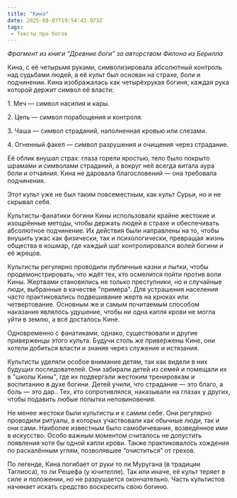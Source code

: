 ```yaml
---
title: "Кина"
date: 2025-08-07T19:54:41.973Z
tags:
 - Тексты про богов
---
```


*Фрагмент из книги “Древние боги” за авторством Филона из Берилла*

Кина, с её четырьмя руками, символизировала абсолютный контроль над
судьбами людей, а её культ был основан на страхе, боли и подчинении.
Кина изображалась как четырёхрукая богиня, каждая рука которой держит
символ её власти:

1\. Меч — символ насилия и кары.

2\. Цепь — символ порабощения и контроля.

3\. Чаша — символ страданий, наполненная кровью или слезами.

4\. Огненный факел — символ разрушения и очищения через страдание.

Её облик внушал страх: глаза горели яростью, тело было покрыто шрамами и
символами страданий, а вокруг неё всегда витала аура боли и отчаяния.
Кина не даровала благословений — она требовала подчинения.

Этот культ уже не был таким повсеместным, как культ Сурьи, но и не
скрывал себя.

Культисты-фанатики богини Кины использовали крайне жестокие и изощрённые
методы, чтобы держать людей в страхе и обеспечивать абсолютное
подчинение. Их действия были направлены на то, чтобы внушить ужас как
физически, так и психологически, превращая жизнь общества в кошмар, где
каждый шаг контролировался волей богини и её жрецов.

Культисты регулярно проводили публичные казни и пытки, чтобы
продемонстрировать, что ждёт тех, кто осмелится пойти против воли Кины.
Жертвами становились не только преступники, но и случайные люди,
выбранные в качестве "примера". Для устрашения населения часто
практиковались подвешивание жертв на крюках или четвертование. Основным
же и самым почитаемым способом наказания являлось удушение, чтобы ни
одна капля крови не могла уйти в землю, а всё досталось Кине.

Одновременно с фанатиками, однако, существовали и другие приверженцы
этого культа. Будучи столь же привержены Кине, они хотели добиться
власти и знания через служение и истязания.

Культисты уделяли особое внимание детям, так как видели в них будущих
последователей. Они забирали детей из семей и помещали их в "школы
Кины", где их подвергали жестоким тренировкам и воспитанию в духе
богини. Детей учили, что страдание — это благо, а боль — это дар.. Тех,
кто сопротивлялся, наказывали на глазах у других, чтобы подавить любые
попытки неповиновения.

Не менее жестоки были культисты и к самим себе. Они регулярно проводили
ритуалы, в которых участвовали как обычные люди, так и они сами.
Наиболее известным было самобичевание, возведённое ими в искусство.
Особо важным моментом считалось не допустить появления хотя бы одной
капли крови. Также практиковалось хождения по раскалённым углям,
позволявшее “очиститься” от грехов.

По легенде, Кина погибает от руки то ли Муругана (в традиции Таглиоса),
то ли Решефа (у ючителле). Так или иначе, её культ теряет в силе и
положении, но не разрушается окончательно. Часть культистов начинает
искать средство воскресить свою богиню.
